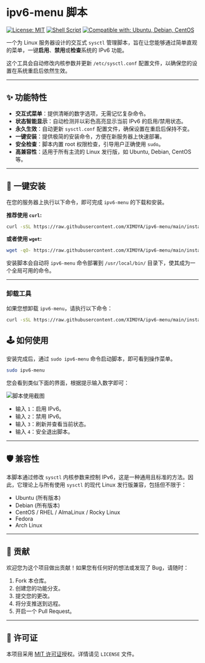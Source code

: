 # ipv6-menu 脚本

[![License: MIT](https://img.shields.io/badge/License-MIT-yellow.svg)](https://opensource.org/licenses/MIT)
[![Shell Script](https://img.shields.io/badge/language-Shell%20Script-blue.svg)](https://www.gnu.org/software/bash/)
[![Compatible with: Ubuntu, Debian, CentOS](https://img.shields.io/badge/Compatible%20with-Ubuntu%2C%20Debian%2C%20CentOS-orange.svg)](#兼容性)

一个为 Linux 服务器设计的交互式 `sysctl` 管理脚本，旨在让您能够通过简单直观的菜单，一键**启用**、**禁用**或**检查**系统的 IPv6 功能。

这个工具会自动修改内核参数并更新 `/etc/sysctl.conf` 配置文件，以确保您的设置在系统重启后依然生效。

---

## ✨ 功能特性

-   **交互式菜单**：提供清晰的数字选项，无需记忆复杂命令。
-   **状态智能显示**：自动检测并以彩色高亮显示当前 IPv6 的启用/禁用状态。
-   **永久生效**：自动更新 `sysctl.conf` 配置文件，确保设置在重启后保持不变。
-   **一键安装**：提供极简的安装命令，方便在新服务器上快速部署。
-   **安全检查**：脚本内置 root 权限检查，引导用户正确使用 `sudo`。
-   **高兼容性**：适用于所有主流的 Linux 发行版，如 Ubuntu, Debian, CentOS 等。

---

## 🚀 一键安装

在您的服务器上执行以下命令，即可完成 `ipv6-menu` 的下载和安装。

**推荐使用 `curl`:**
```bash
curl -sSL https://raw.githubusercontent.com/XIMOYA/ipv6-menu/main/install.sh | bash
```

**或者使用 `wget`:**
```bash
wget -qO- https://raw.githubusercontent.com/XIMOYA/ipv6-menu/main/install.sh | bash
```
安装脚本会自动将 `ipv6-menu` 命令部署到 `/usr/local/bin/` 目录下，使其成为一个全局可用的命令。

---

### 卸载工具

如果您想卸载 `ipv6-menu`，请执行以下命令：

```bash
curl -sSL https://raw.githubusercontent.com/XIMOYA/ipv6-menu/main/install.sh | bash -s uninstall
```

## 🕹️ 如何使用

安装完成后，通过 `sudo ipv6-menu` 命令启动脚本，即可看到操作菜单。

```bash
sudo ipv6-menu
```

您会看到类似下面的界面，根据提示输入数字即可：

![脚本使用截图]()

-   输入 `1`：启用 IPv6。
-   输入 `2`：禁用 IPv6。
-   输入 `3`：刷新并查看当前状态。
-   输入 `4`：安全退出脚本。

---

## 🛡️ 兼容性

本脚本通过修改 `sysctl` 内核参数来控制 IPv6，这是一种通用且标准的方法。因此，它理论上与所有使用 `sysctl` 的现代 Linux 发行版兼容，包括但不限于：

-   Ubuntu (所有版本)
-   Debian (所有版本)
-   CentOS / RHEL / AlmaLinux / Rocky Linux
-   Fedora
-   Arch Linux

---

## 🤝 贡献

欢迎您为这个项目做出贡献！如果您有任何好的想法或发现了 Bug，请随时：

1.  Fork 本仓库。
2.  创建您的功能分支。
3.  提交您的更改。
4.  将分支推送到远程。
5.  开启一个 Pull Request。

---

## 📄 许可证

本项目采用 [MIT 许可证](https://opensource.org/licenses/MIT)授权。详情请见 `LICENSE` 文件。
```
